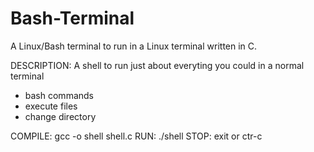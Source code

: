# Bash-Terminal
A Linux/Bash terminal to run in a Linux terminal written in C.


DESCRIPTION: A shell to run 
just about everyting you
could in a normal terminal
  - bash commands
  - execute files
  - change directory
 
 COMPILE: gcc -o shell shell.c
 RUN: ./shell
 STOP: exit or ctr-c
 
